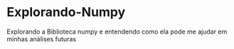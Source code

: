# Explorando-Numpy
 Explorando a Biblioteca numpy e entendendo como ela pode me ajudar em minhas análises futuras
